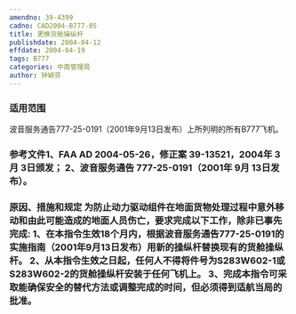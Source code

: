 ```yaml
---
amendno: 39-4399
cadno: CAD2004-B777-05
title: 更换货舱操纵杆
publishdate: 2004-04-12
effdate: 2004-04-19
tags: B777
categories: 中南管理局
author: 钟颖芬
---
```


### 适用范围 
波音服务通告777-25-0191（2001年9月13日发布）上所列明的所有B777飞机。

### 参考文件1、FAA AD 2004-05-26，修正案 39-13521，2004年 3月 3日颁发； 2、波音服务通告 777-25-0191（2001年 9月 13日发布）。

### 原因、措施和规定     为防止动力驱动组件在地面货物处理过程中意外移动和由此可能造成的地面人员伤亡，要求完成以下工作，除非已事先完成: 1、在本指令生效18个月内，根据波音服务通告777-25-0191的实施指南（2001年9月13日发布）用新的操纵杆替换现有的货舱操纵杆。 2、从本指令生效之日起，任何人不得将件号为S283W602-1或S283W602-2的货舱操纵杆安装于任何飞机上。     3、完成本指令可采取能确保安全的替代方法或调整完成的时间，但必须得到适航当局的批准。
